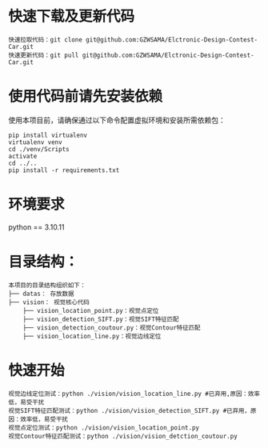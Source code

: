 # 快速下载及更新代码
```shell
快速拉取代码：git clone git@github.com:GZWSAMA/Elctronic-Design-Contest-Car.git
快速更新代码：git pull git@github.com:GZWSAMA/Elctronic-Design-Contest-Car.git
```

# 使用代码前请先安装依赖
使用本项目前，请确保通过以下命令配置虚拟环境和安装所需依赖包：
```shell
pip install virtualenv
virtualenv venv
cd ./venv/Scripts
activate
cd ../..
pip install -r requirements.txt
```
# 环境要求
python == 3.10.11

# 目录结构：
```
本项目的目录结构组织如下：
├── datas： 存放数据
├── vision： 视觉核心代码
    ├── vision_location_point.py：视觉点定位
    ├── vision_detection_SIFT.py：视觉SIFT特征匹配
    ├── vision_detection_coutour.py：视觉Contour特征匹配
    ├── vision_location_line.py：视觉边线定位
```

# 快速开始
```shell
视觉边线定位测试：python ./vision/vision_location_line.py #已弃用,原因：效率低，易受干扰
视觉SIFT特征匹配测试：python ./vision/vision_detection_SIFT.py #已弃用，原因：效率低，易受干扰
视觉点定位测试：python ./vision/vision_location_point.py
视觉Contour特征匹配测试：python ./vision/vision_detction_coutour.py
```